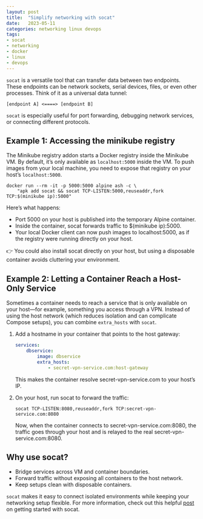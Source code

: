 ```yaml
---
layout: post
title:  "Simplify networking with socat"
date:   2023-05-11
categories: networking linux devops
tags:
- socat
- networking
- docker
- linux
- devops
---
```


`socat` is a versatile tool that can transfer data between two endpoints. These endpoints can be network sockets, serial devices, files, or even other processes. Think of it as a universal data tunnel:

```text
[endpoint A] <====> [endpoint B]
```

`socat` is especially useful for port forwarding, debugging network services, or connecting different protocols.

## Example 1: Accessing the minikube registry

The Minikube registry addon starts a Docker registry inside the Minikube VM. By default, it’s only available as `localhost:5000` inside the VM. To push images from your local machine, you need to expose that registry on your host’s `localhost:5000`.

```shell
docker run --rm -it -p 5000:5000 alpine ash -c \
    "apk add socat && socat TCP-LISTEN:5000,reuseaddr,fork TCP:$(minikube ip):5000"
```

Here’s what happens:

* Port 5000 on your host is published into the temporary Alpine container.
* Inside the container, socat forwards traffic to $(minikube ip):5000.
* Your local Docker client can now push images to localhost:5000, as if the registry were running directly on your host.

👉 You could also install socat directly on your host, but using a disposable container avoids cluttering your environment.

## Example 2: Letting a Container Reach a Host-Only Service

Sometimes a container needs to reach a service that is only available on your host—for example, something you access through a VPN. Instead of using the host network (which reduces isolation and can complicate Compose setups), you can combine `extra_hosts` with `socat`.

1. Add a hostname in your container that points to the host gateway:
    ```yaml
    services:
        dbservice:
            image: dbservice
            extra_hosts:
                - secret-vpn-service.com:host-gateway
    ```
    This makes the container resolve secret-vpn-service.com to your host’s IP.
2. On your host, run socat to forward the traffic:
    ```shell
    socat TCP-LISTEN:8080,reuseaddr,fork TCP:secret-vpn-service.com:8080
    ```

    Now, when the container connects to secret-vpn-service.com:8080, the traffic goes through your host and is relayed to the real secret-vpn-service.com:8080.

## Why use socat?

* Bridge services across VM and container boundaries.
* Forward traffic without exposing all containers to the host network.
* Keep setups clean with disposable containers.

`socat` makes it easy to connect isolated environments while keeping your networking setup flexible. For more information, check out this helpful [post](https://www.redhat.com/sysadmin/getting-started-socat) on getting started with socat.
